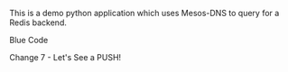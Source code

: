 This is a demo python  application which uses Mesos-DNS to query for a Redis backend.

Blue Code 

Change 7 - Let's See a PUSH!
